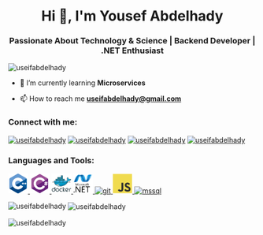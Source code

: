 <h1 align="center">Hi 👋, I'm Yousef Abdelhady</h1>
<h3 align="center">Passionate About Technology & Science | Backend Developer | .NET Enthusiast </h3>

<p align="left"> <img src="https://komarev.com/ghpvc/?username=useifabdelhady&label=Profile%20views&color=0e75b6&style=flat" alt="useifabdelhady" /> </p>

- 🌱 I’m currently learning **Microservices**

- 📫 How to reach me **useifabdelhady@gmail.com**

<h3 align="left">Connect with me:</h3>
<p align="left">
<a href="https://twitter.com/useifabdelhady" target="blank"><img align="center" src="https://raw.githubusercontent.com/rahuldkjain/github-profile-readme-generator/master/src/images/icons/Social/twitter.svg" alt="useifabdelhady" height="30" width="40" /></a>
<a href="https://linkedin.com/in/useifabdelhady" target="blank"><img align="center" src="https://raw.githubusercontent.com/rahuldkjain/github-profile-readme-generator/master/src/images/icons/Social/linked-in-alt.svg" alt="useifabdelhady" height="30" width="40" /></a>
<a href="https://fb.com/useifabdelhady" target="blank"><img align="center" src="https://raw.githubusercontent.com/rahuldkjain/github-profile-readme-generator/master/src/images/icons/Social/facebook.svg" alt="useifabdelhady" height="30" width="40" /></a>
<a href="https://instagram.com/useifabdelhady" target="blank"><img align="center" src="https://raw.githubusercontent.com/rahuldkjain/github-profile-readme-generator/master/src/images/icons/Social/instagram.svg" alt="useifabdelhady" height="30" width="40" /></a>
</p>

<h3 align="left">Languages and Tools:</h3>
<p align="left"> <a href="https://www.w3schools.com/cpp/" target="_blank" rel="noreferrer"> <img src="https://raw.githubusercontent.com/devicons/devicon/master/icons/cplusplus/cplusplus-original.svg" alt="cplusplus" width="40" height="40"/> </a> <a href="https://www.w3schools.com/cs/" target="_blank" rel="noreferrer"> <img src="https://raw.githubusercontent.com/devicons/devicon/master/icons/csharp/csharp-original.svg" alt="csharp" width="40" height="40"/> </a> <a href="https://www.docker.com/" target="_blank" rel="noreferrer"> <img src="https://raw.githubusercontent.com/devicons/devicon/master/icons/docker/docker-original-wordmark.svg" alt="docker" width="40" height="40"/> </a> <a href="https://dotnet.microsoft.com/" target="_blank" rel="noreferrer"> <img src="https://raw.githubusercontent.com/devicons/devicon/master/icons/dot-net/dot-net-original-wordmark.svg" alt="dotnet" width="40" height="40"/> </a> <a href="https://git-scm.com/" target="_blank" rel="noreferrer"> <img src="https://www.vectorlogo.zone/logos/git-scm/git-scm-icon.svg" alt="git" width="40" height="40"/> </a> <a href="https://developer.mozilla.org/en-US/docs/Web/JavaScript" target="_blank" rel="noreferrer"> <img src="https://raw.githubusercontent.com/devicons/devicon/master/icons/javascript/javascript-original.svg" alt="javascript" width="40" height="40"/> </a> <a href="https://www.microsoft.com/en-us/sql-server" target="_blank" rel="noreferrer"> <img src="https://www.svgrepo.com/show/303229/microsoft-sql-server-logo.svg" alt="mssql" width="40" height="40"/> </a> </p>

<p><img align="left" src="https://github-readme-stats.vercel.app/api/top-langs?username=useifabdelhady&show_icons=true&locale=en&layout=compact" alt="useifabdelhady" /></p>

<p>&nbsp;<img align="center" src="https://github-readme-stats.vercel.app/api?username=useifabdelhady&show_icons=true&locale=en" alt="useifabdelhady" /></p>

<p><img align="center" src="https://github-readme-streak-stats.herokuapp.com/?user=useifabdelhady&" alt="useifabdelhady" /></p>
